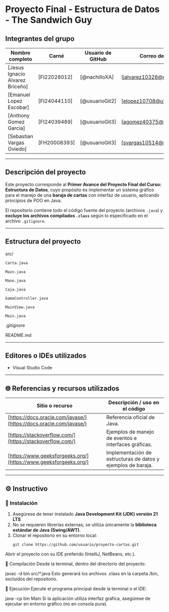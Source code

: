 # Proyecto Final - Estructura de Datos -  The Sandwich Guy 

## Integrantes del grupo
| Nombre completo | Carné | Usuario de GitHub | Correo de Git |
|------------------|-------|-------------------|----------------|
| [Jesus Ignacio Alvarez Briceño] | [FI22028012] | [@nachilloXA] | [jalvarez10326@ufide.ac.cr] |
| [Emanuel Lopez Escobar] | [FI24044110] | [@usuarioGit2] | [elopez10708@ufide.ac.cr] |
| [Anthony Gomez Garcia] | [FI24039489] | [@usuarioGit3] | [agomez40375@ufide.ac.cr] |
| [Sebastian Vargas Oviedo] | [FH20008393] | [@usuarioGit3] | [svargas10514@ufide.ac.cr] |

---

## Descripción del proyecto

Este proyecto corresponde al **Primer Avance del Proyecto Final del Curso: Estructura de Datos**, cuyo propósito es implementar un sistema gráfico para el manejo de una **baraja de cartas** con interfaz de usuario, aplicando principios de POO en Java.

El repositorio contiene todo el código fuente del proyecto (archivos `.java`) y **excluye los archivos compilados `.class`** según lo especificado en el archivo `.gitignore`.

---

## Estructura del proyecto

 src/
    
    Carta.java
    
    Mazo.java
    
    Mano.java
    
    Caja.java
    
    GameController.java
    
    MainView.java
    
    Main.java
 
 .gitignore
 
 README.md

---

## Editores o IDEs utilizados
- Visual Studio Code 

---

## 🌐 Referencias y recursos utilizados

| Sitio o recurso | Descripción / uso en el código |
|-----------------|-------------------------------|
| [https://docs.oracle.com/javase/](https://docs.oracle.com/javase/) | Referencia oficial de Java. |
| [https://stackoverflow.com/](https://stackoverflow.com/) | Ejemplos de manejo de eventos e interfaces gráficas. |
| [https://www.geeksforgeeks.org/](https://www.geeksforgeeks.org/) | Implementación de estructuras de datos y ejemplos de baraja. |

---

## ⚙️ Instructivo

### 🔹 Instalación
1. Asegúrese de tener instalado **Java Development Kit (JDK) versión 21 LTS**  
2. No se requieren librerías externas; se utiliza únicamente la **biblioteca estándar de Java (Swing/AWT)**.  
3. Clonar el repositorio en su entorno local:
   ```
   git clone https://github.com/usuario/proyecto-cartas.git
Abrir el proyecto con su IDE preferido (IntelliJ, NetBeans, etc.).

🔹 Compilación
Desde la terminal, dentro del directorio del proyecto:

javac -d bin src/*.java
Esto generará los archivos .class en la carpeta /bin, excluidos del repositorio.

🔹 Ejecución
Ejecute el programa principal desde la terminal o el IDE:

java -cp bin Main
Si la aplicación utiliza interfaz gráfica, asegúrese de ejecutar en entorno gráfico (no en consola pura).
